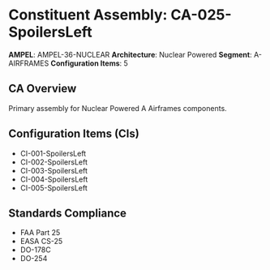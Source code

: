 # Constituent Assembly: CA-025-SpoilersLeft

**AMPEL**: AMPEL-36-NUCLEAR
**Architecture**: Nuclear Powered
**Segment**: A-AIRFRAMES
**Configuration Items**: 5

## CA Overview
Primary assembly for Nuclear Powered A Airframes components.

## Configuration Items (CIs)
- CI-001-SpoilersLeft
- CI-002-SpoilersLeft
- CI-003-SpoilersLeft
- CI-004-SpoilersLeft
- CI-005-SpoilersLeft

## Standards Compliance
- FAA Part 25
- EASA CS-25
- DO-178C
- DO-254
